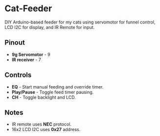 # Cat-Feeder
DIY Arduino-based feeder for my cats using servomotor for funnel control, LCD I2C for display, and IR Remote for input.

## Pinout
- **9g Servomotor** - 9
- **IR receiver** - 7

## Controls
- **EQ** - Start manual feeding and override timer.  
- **Play/Pause** - Toggle feed timer pausing.  
- **CH** - Toggle backlight and LCD.

## Notes
- IR remote uses **NEC** protocol.  
- 16x2 LCD I2C uses **0x27** address.
